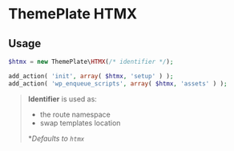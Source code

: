 # ThemePlate HTMX

## Usage

```php
$htmx = new ThemePlate\HTMX(/* identifier */);

add_action( 'init', array( $htmx, 'setup' ) );
add_action( 'wp_enqueue_scripts', array( $htmx, 'assets' ) );
```

> **Identifier** is used as:
>
> * the route namespace
> * swap templates location
>
> **Defaults to `htmx`*
